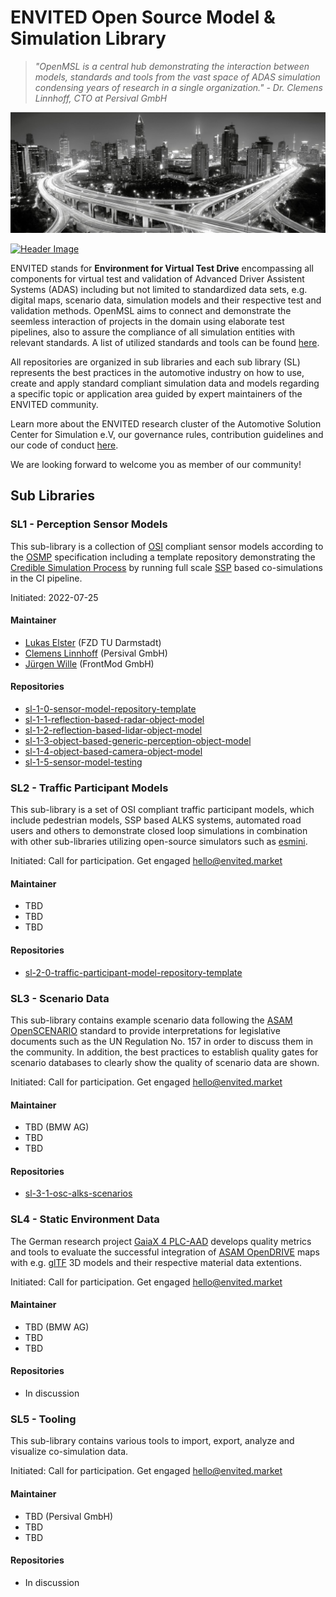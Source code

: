 # ENVITED Open Source Model & Simulation Library

> *"OpenMSL is a central hub demonstrating the interaction between models, standards and tools from the vast space of ADAS simulation condensing years of research in a single organization." - Dr. Clemens Linnhoff, CTO at Persival GmbH*

![tp header](/doc/img/envited.png)

[![Header Image](https://img.shields.io/twitter/follow/ASCS_eV?label=Follow&style=social)](https://twitter.com/ASCS_eV)

ENVITED stands for **Environment for Virtual Test Drive** encompassing all components for virtual test and validation of Advanced Driver Assistent Systems (ADAS)
including but not limited to standardized data sets, e.g. digital maps, scenario data, simulation models and their respective test and validation methods.
OpenMSL aims to connect and demonstrate the seemless interaction of projects in the domain using elaborate test pipelines, also to assure the compliance of all simulation entities with relevant standards.
A list of utilized standards and tools can be found [here](/doc/related_work.md).

All repositories are organized in sub libraries and each sub library (SL) represents the best practices in the automotive industry on
how to use, create and apply standard compliant simulation data and models regarding a specific topic or application area guided by expert maintainers of the ENVITED community.

Learn more about the ENVITED research cluster of the Automotive Solution Center for Simulation e.V, our governance rules, contribution guidelines and our code of conduct [here](/README.md).

We are looking forward to welcome you as member of our community!

## Sub Libraries

### SL1 - Perception Sensor Models

This sub-library is a collection of [OSI](https://github.com/OpenSimulationInterface/open-simulation-interface) compliant sensor models according to the [OSMP](https://github.com/OpenSimulationInterface/osi-sensor-model-packaging) specification including a template repository
demonstrating the [Credible Simulation Process](https://setlevel.de/assets/forschungsergebnisse/Credible-Simulation-Process-v1.0.pdf) by running full scale [SSP](https://ssp-standard.org/) based co-simulations in the CI pipeline.

Initiated: 2022-07-25
  
#### Maintainer

- [Lukas Elster](https://github.com/LukasElster) (FZD TU Darmstadt)
- [Clemens Linnhoff](https://github.com/ClemensLinnhoff) (Persival GmbH)
- [Jürgen Wille](https://github.com/FM-juergenW) (FrontMod GmbH)
  
#### Repositories

- [sl-1-0-sensor-model-repository-template](https://github.com/openMSL/sl-1-0-sensor-model-repository-template)
- [sl-1-1-reflection-based-radar-object-model](https://github.com/openMSL/sl-1-1-reflection-based-radar-object-model)
- [sl-1-2-reflection-based-lidar-object-model](https://github.com/openMSL/sl-1-2-reflection-based-lidar-object-model)
- [sl-1-3-object-based-generic-perception-object-model](https://github.com/openMSL/sl-1-3-object-based-generic-perception-object-model)
- [sl-1-4-object-based-camera-object-model](https://github.com/openMSL/sl-1-4-object-based-camera-object-model)
- [sl-1-5-sensor-model-testing](https://github.com/openMSL/sl-1-5-sensor-model-testing)

### SL2 - Traffic Participant Models

This sub-library is a set of OSI compliant traffic participant models, which include pedestrian models, SSP based ALKS systems, automated road users and others to demonstrate closed loop simulations in combination with other sub-libraries utilizing open-source simulators such as [esmini](https://github.com/esmini/esmini).

Initiated: Call for participation. Get engaged [hello@envited.market](mailto:hello@envited.market)

#### Maintainer

- TBD
- TBD
- TBD
  
#### Repositories

- [sl-2-0-traffic-participant-model-repository-template](https://github.com/openMSL/sl-2-0-traffic-participant-model-repository-template)

### SL3 - Scenario Data

This sub-library contains example scenario data following the [ASAM OpenSCENARIO](https://www.asam.net/standards/detail/openscenario/) standard to provide interpretations for legislative documents such as the UN Regulation No. 157 in order to discuss them in the community.
In addition, the best practices to establish quality gates for scenario databases to clearly show the quality of scenario data are shown.

Initiated: Call for participation. Get engaged [hello@envited.market](mailto:hello@envited.market)

#### Maintainer

- TBD (BMW AG)
- TBD
- TBD
  
#### Repositories

- [sl-3-1-osc-alks-scenarios](https://github.com/asam-oss/OSC-ALKS-scenarios)

### SL4 - Static Environment Data

The German research project [GaiaX 4 PLC-AAD](https://www.gaia-x4plcaad.info/) develops quality metrics and tools to evaluate the successful integration of [ASAM OpenDRIVE](https://www.asam.net/standards/detail/opendrive) maps
with e.g. [glTF](https://www.khronos.org/gltf/) 3D models and their respective material data extentions.

Initiated: Call for participation. Get engaged [hello@envited.market](mailto:hello@envited.market)

#### Maintainer

- TBD (BMW AG)
- TBD
- TBD
  
#### Repositories

- In discussion

### SL5 - Tooling

This sub-library contains various tools to import, export, analyze and visualize co-simulation data.

Initiated: Call for participation. Get engaged [hello@envited.market](mailto:hello@envited.market)

#### Maintainer

- TBD (Persival GmbH)
- TBD
- TBD
  
#### Repositories

- In discussion